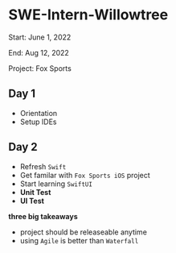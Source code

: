 # SWE-Intern-Willowtree

Start: June 1, 2022

End: Aug 12, 2022

Project: Fox Sports

## Day 1

- Orientation
- Setup IDEs

## Day 2

- Refresh `Swift` 
- Get familar with `Fox Sports iOS` project
- Start learning `SwiftUI`
- **Unit Test**
- **UI Test**

**three big takeaways**
- project should be releaseable anytime
- using `Agile` is better than `Waterfall`
